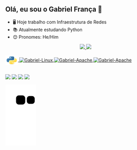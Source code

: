 ## Olá, eu sou o Gabriel França 👋

- 🖥️ Hoje trabalho com Infraestrutura de Redes
- 📚 Atualmente estudando Python
- 😊 Pronomes: He/Him

<div align="center">
  <a href="https://github.com/staiton">
  <img height="180em" src="https://github-readme-stats.vercel.app/api?username=staiton&show_icons=true&theme=dark&include_all_commits=true&count_private=true"/>
  <img height="180em" src="https://github-readme-stats.vercel.app/api/top-langs/?username=staiton&layout=compact&langs_count=7&theme=dark"/>
</div>
  
  <div style="display: inline_block"><br>
  <img align="center" alt="Gabriel-Python" height="30" width="40" src="https://raw.githubusercontent.com/devicons/devicon/master/icons/python/python-original.svg">
  <img align="center" alt="Gabriel-Linux" height="30" width="40" src="https://cdn.jsdelivr.net/gh/devicons/devicon/icons/linux/linux-original.svg"> 
  <img align="center" alt="Gabriel-Apache" height="30" width="40" src="https://cdn.jsdelivr.net/gh/devicons/devicon/icons/bash/bash-original.svg"> 
  <img align="center" alt="Gabriel-Apache" height="30" width="40" src="https://cdn.jsdelivr.net/gh/devicons/devicon/icons/apache/apache-original-wordmark.svg"> 

          
                  
          
</div>
  
 ##
 
<div> 
  <a href="https://www.youtube.com/channel/UCJI2G5SMwgmuUyicrW54tkQ" target="_blank"><img src="https://img.shields.io/badge/YouTube-FF0000?style=for-the-badge&logo=youtube&logoColor=white" target="_blank"></a>
  <a href="https://instagram.com/franca.jpeg" target="_blank"><img src="https://img.shields.io/badge/-Instagram-%23E4405F?style=for-the-badge&logo=instagram&logoColor=white" target="_blank"></a>
  <a href = "mailto:gabrielfranca592@gmail.com"><img src="https://img.shields.io/badge/-Gmail-%23333?style=for-the-badge&logo=gmail&logoColor=white" target="_blank"></a>
  <a href="https://www.linkedin.com/in/gabriel-franca5592/" target="_blank"><img src="https://img.shields.io/badge/-LinkedIn-%230077B5?style=for-the-badge&logo=linkedin&logoColor=white" target="_blank"></a> 
 
  ![Snake animation](https://github.com/rafaballerini/rafaballerini/blob/output/github-contribution-grid-snake.svg)
 
</div>
